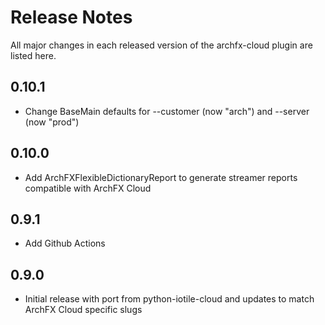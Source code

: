 # Release Notes

All major changes in each released version of the archfx-cloud plugin are listed here.

## 0.10.1

- Change BaseMain defaults for --customer (now "arch") and --server (now "prod")

## 0.10.0

- Add ArchFXFlexibleDictionaryReport to generate streamer reports compatible with ArchFX Cloud

## 0.9.1

- Add Github Actions

## 0.9.0

- Initial release with port from python-iotile-cloud and updates to
  match ArchFX Cloud specific slugs
